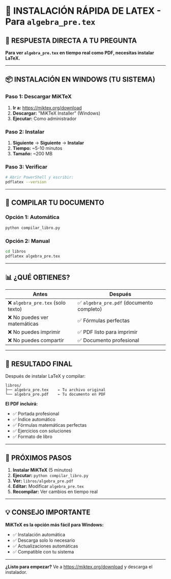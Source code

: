 # 🚀 INSTALACIÓN RÁPIDA DE LATEX - Para `algebra_pre.tex`

## 🎯 **RESPUESTA DIRECTA A TU PREGUNTA**

**Para ver `algebra_pre.tex` en tiempo real como PDF, necesitas instalar LaTeX.**

---

## 📦 **INSTALACIÓN EN WINDOWS (TU SISTEMA)**

### **Paso 1: Descargar MiKTeX**
1. **Ir a:** https://miktex.org/download
2. **Descargar:** "MiKTeX Installer" (Windows)
3. **Ejecutar:** Como administrador

### **Paso 2: Instalar**
1. **Siguiente** → **Siguiente** → **Instalar**
2. **Tiempo:** ~5-10 minutos
3. **Tamaño:** ~200 MB

### **Paso 3: Verificar**
```bash
# Abrir PowerShell y escribir:
pdflatex --version
```

---

## 🔄 **COMPILAR TU DOCUMENTO**

### **Opción 1: Automática**
```bash
python compilar_libro.py
```

### **Opción 2: Manual**
```bash
cd libros
pdflatex algebra_pre.tex
```

---

## 📊 **¿QUÉ OBTIENES?**

| Antes | Después |
|-------|---------|
| ❌ `algebra_pre.tex` (solo texto) | ✅ `algebra_pre.pdf` (documento completo) |
| ❌ No puedes ver matemáticas | ✅ Fórmulas perfectas |
| ❌ No puedes imprimir | ✅ PDF listo para imprimir |
| ❌ No puedes compartir | ✅ Documento profesional |

---

## 🎯 **RESULTADO FINAL**

Después de instalar LaTeX y compilar:

```
libros/
├── algebra_pre.tex    ← Tu archivo original
└── algebra_pre.pdf    ← Tu documento en PDF
```

**El PDF incluirá:**
- ✅ Portada profesional
- ✅ Índice automático
- ✅ Fórmulas matemáticas perfectas
- ✅ Ejercicios con soluciones
- ✅ Formato de libro

---

## 🚀 **PRÓXIMOS PASOS**

1. **Instalar MiKTeX** (5 minutos)
2. **Ejecutar:** `python compilar_libro.py`
3. **Ver:** `libros/algebra_pre.pdf`
4. **Editar:** Modificar `algebra_pre.tex`
5. **Recompilar:** Ver cambios en tiempo real

---

## 💡 **CONSEJO IMPORTANTE**

**MiKTeX es la opción más fácil para Windows:**
- ✅ Instalación automática
- ✅ Descarga solo lo necesario
- ✅ Actualizaciones automáticas
- ✅ Compatible con tu sistema

---

**¿Listo para empezar?** Ve a https://miktex.org/download y descarga el instalador. 